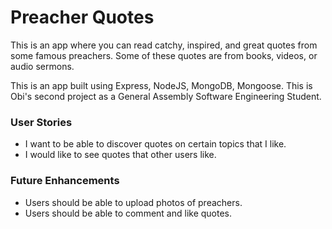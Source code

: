 # Preacher Quotes
This is an app where you can read catchy, inspired, and great quotes from some famous preachers. Some of these quotes are from books, videos, or audio sermons.

This is an app built using Express, NodeJS, MongoDB, Mongoose. This is Obi's second project as a General Assembly Software Engineering Student.



### User Stories
- I want to be able to discover quotes on certain topics that I like.
- I would like to see quotes that other users like.


### Future Enhancements
- Users should be able to upload photos of preachers.
- Users should be able to comment and like quotes.
